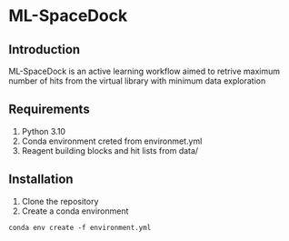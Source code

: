 # ML-SpaceDock

## Introduction
ML-SpaceDock is an active learning workflow aimed to retrive maximum number of hits from the virtual library with minimum data exploration

## Requirements
1. Python 3.10
2. Conda environment creted from environmet.yml
3. Reagent building blocks and hit lists from data/

## Installation 
1. Clone the repository
2. Create a conda environment
  ```
  conda env create -f environment.yml
  ```
